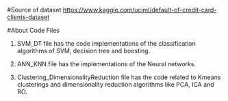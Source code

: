 #Source of dataset
https://www.kaggle.com/uciml/default-of-credit-card-clients-dataset 


#About Code Files
1) SVM_DT file has the code implementations of the classification algorithms of SVM, decision tree and boosting. 

2) ANN_KNN file has the implementations of the Neural networks. 

3) Clustering_DimensionalityReduction file has the code related to Kmeans clusterings and dimensionality reduction algorithms like PCA, ICA and RO. 

